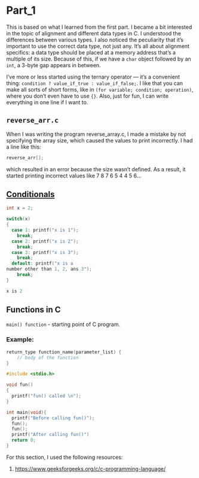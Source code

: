 # Part_1

This is based on what I learned from the first part. 
I became a bit interested in the topic of alignment and different data types in C. I understood the differences between various types. I also noticed the peculiarity that it’s important to use the correct data type, not just any. It’s all about alignment specifics: a data type should be placed at a memory address that’s a multiple of its size. Because of this, if we have a `char` object followed by an `int`, a 3-byte gap appears in between.

I’ve more or less started using the ternary operator — it’s a convenient thing: `condition ? value_if_true : value_if_false;`. I like that you can make all sorts of short forms, like in `(for variable; condition; operation)`, where you don’t even have to use `{}`. Also, just for fun, I can write everything in one line if I want to.

## `reverse_arr.c`
When I was writing the program reverse_array.c, I made a mistake by not specifying the array size, which caused the values to print incorrectly.
I had a line like this:
```c
reverse_arr[];
```
which resulted in an error because the size wasn’t defined.
As a result, it started printing incorrect values like 7 8 7 6 5 4 4 5 6...


## [Conditionals](https://www.youtube.com/watch?v=-JMSaLRqsgo&list=PLBlnK6fEyqRgZq4a-SMViZr-V8jlvCioJ&index=2)

```c
int x = 2;

switch(x)
{
  case 1: printf("x is 1");
    break;
  case 2: printf("x is 2");
    break;
  case 3: printf("x is 3");
    break;
  default: printf("x is a
number other than 1, 2, ans 3");
    break;
}
```
```c
x is 2
```

## Functions in C

`main() function` -  starting point of C program. 

### Example:
```c
return_type function_name(parameter_list) {
    // body of the function
}
```


```c
#include <stdio.h>

void fun()
{
  printf("fun() called \n");
}

int main(void){
  printf("Before calling fun()"); 
  fun();
  fun();
  printf("After calling fun()")  
  return 0;
}
```

For this section, I used the following resources:
1. https://www.geeksforgeeks.org/c/c-programming-language/